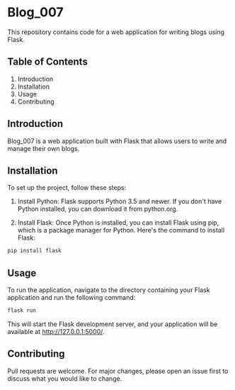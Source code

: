 # Blog_007

This repository contains code for a web application for writing blogs using Flask.

## Table of Contents
1. Introduction
2. Installation
3. Usage
4. Contributing

## Introduction
Blog_007 is a web application built with Flask that allows users to write and manage their own blogs.

## Installation
To set up the project, follow these steps:

1. Install Python: Flask supports Python 3.5 and newer. If you don't have Python installed, you can download it from python.org.

2. Install Flask: Once Python is installed, you can install Flask using pip, which is a package manager for Python. Here's the command to install Flask:

```bash
pip install flask
```
## Usage
To run the application, navigate to the directory containing your Flask application and run the following command:
```bash
flask run
```
This will start the Flask development server, and your application will be available at http://127.0.0.1:5000/.

## Contributing
Pull requests are welcome. For major changes, please open an issue first to discuss what you would like to change.

